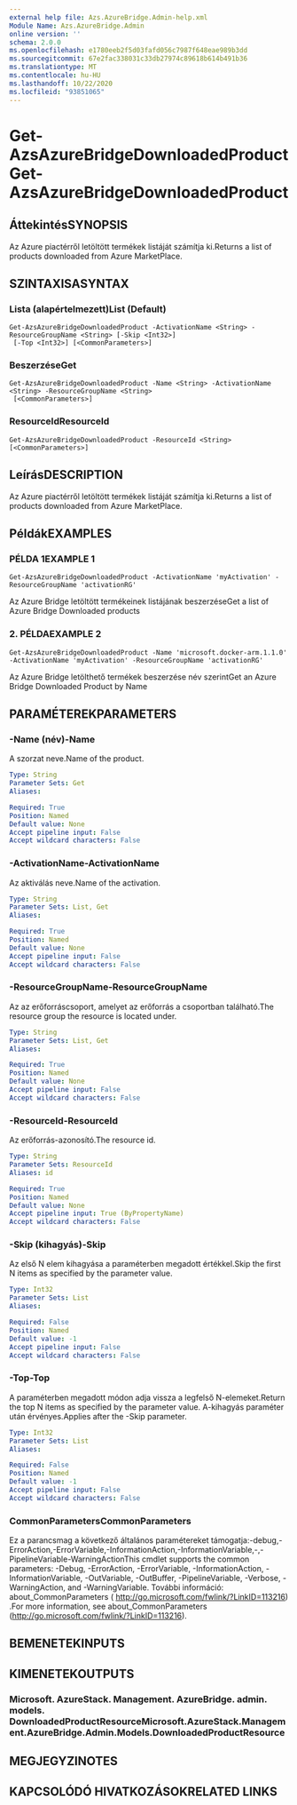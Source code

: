 ```yaml
---
external help file: Azs.AzureBridge.Admin-help.xml
Module Name: Azs.AzureBridge.Admin
online version: ''
schema: 2.0.0
ms.openlocfilehash: e1780eeb2f5d03fafd056c7987f648eae989b3dd
ms.sourcegitcommit: 67e2fac338031c33db27974c89618b614b491b36
ms.translationtype: MT
ms.contentlocale: hu-HU
ms.lasthandoff: 10/22/2020
ms.locfileid: "93851065"
---
```

# <span data-ttu-id="823a5-101">Get-AzsAzureBridgeDownloadedProduct</span><span class="sxs-lookup"><span data-stu-id="823a5-101">Get-AzsAzureBridgeDownloadedProduct</span></span>

## <span data-ttu-id="823a5-102">Áttekintés</span><span class="sxs-lookup"><span data-stu-id="823a5-102">SYNOPSIS</span></span>
<span data-ttu-id="823a5-103">Az Azure piactérről letöltött termékek listáját számítja ki.</span><span class="sxs-lookup"><span data-stu-id="823a5-103">Returns a list of products downloaded from Azure MarketPlace.</span></span>

## <span data-ttu-id="823a5-104">SZINTAXISA</span><span class="sxs-lookup"><span data-stu-id="823a5-104">SYNTAX</span></span>

### <span data-ttu-id="823a5-105">Lista (alapértelmezett)</span><span class="sxs-lookup"><span data-stu-id="823a5-105">List (Default)</span></span>
```
Get-AzsAzureBridgeDownloadedProduct -ActivationName <String> -ResourceGroupName <String> [-Skip <Int32>]
 [-Top <Int32>] [<CommonParameters>]
```

### <span data-ttu-id="823a5-106">Beszerzése</span><span class="sxs-lookup"><span data-stu-id="823a5-106">Get</span></span>
```
Get-AzsAzureBridgeDownloadedProduct -Name <String> -ActivationName <String> -ResourceGroupName <String>
 [<CommonParameters>]
```

### <span data-ttu-id="823a5-107">ResourceId</span><span class="sxs-lookup"><span data-stu-id="823a5-107">ResourceId</span></span>
```
Get-AzsAzureBridgeDownloadedProduct -ResourceId <String> [<CommonParameters>]
```

## <span data-ttu-id="823a5-108">Leírás</span><span class="sxs-lookup"><span data-stu-id="823a5-108">DESCRIPTION</span></span>
<span data-ttu-id="823a5-109">Az Azure piactérről letöltött termékek listáját számítja ki.</span><span class="sxs-lookup"><span data-stu-id="823a5-109">Returns a list of products downloaded from Azure MarketPlace.</span></span>

## <span data-ttu-id="823a5-110">Példák</span><span class="sxs-lookup"><span data-stu-id="823a5-110">EXAMPLES</span></span>

### <span data-ttu-id="823a5-111">PÉLDA 1</span><span class="sxs-lookup"><span data-stu-id="823a5-111">EXAMPLE 1</span></span>
```
Get-AzsAzureBridgeDownloadedProduct -ActivationName 'myActivation' -ResourceGroupName 'activationRG'
```

<span data-ttu-id="823a5-112">Az Azure Bridge letöltött termékeinek listájának beszerzése</span><span class="sxs-lookup"><span data-stu-id="823a5-112">Get a list of Azure Bridge Downloaded products</span></span>

### <span data-ttu-id="823a5-113">2. PÉLDA</span><span class="sxs-lookup"><span data-stu-id="823a5-113">EXAMPLE 2</span></span>
```
Get-AzsAzureBridgeDownloadedProduct -Name 'microsoft.docker-arm.1.1.0' -ActivationName 'myActivation' -ResourceGroupName 'activationRG'
```

<span data-ttu-id="823a5-114">Az Azure Bridge letölthető termékek beszerzése név szerint</span><span class="sxs-lookup"><span data-stu-id="823a5-114">Get an Azure Bridge Downloaded Product by Name</span></span>

## <span data-ttu-id="823a5-115">PARAMÉTEREK</span><span class="sxs-lookup"><span data-stu-id="823a5-115">PARAMETERS</span></span>

### <span data-ttu-id="823a5-116">-Name (név)</span><span class="sxs-lookup"><span data-stu-id="823a5-116">-Name</span></span>
<span data-ttu-id="823a5-117">A szorzat neve.</span><span class="sxs-lookup"><span data-stu-id="823a5-117">Name of the product.</span></span>

```yaml
Type: String
Parameter Sets: Get
Aliases:

Required: True
Position: Named
Default value: None
Accept pipeline input: False
Accept wildcard characters: False
```

### <span data-ttu-id="823a5-118">-ActivationName</span><span class="sxs-lookup"><span data-stu-id="823a5-118">-ActivationName</span></span>
<span data-ttu-id="823a5-119">Az aktiválás neve.</span><span class="sxs-lookup"><span data-stu-id="823a5-119">Name of the activation.</span></span>

```yaml
Type: String
Parameter Sets: List, Get
Aliases:

Required: True
Position: Named
Default value: None
Accept pipeline input: False
Accept wildcard characters: False
```

### <span data-ttu-id="823a5-120">-ResourceGroupName</span><span class="sxs-lookup"><span data-stu-id="823a5-120">-ResourceGroupName</span></span>
<span data-ttu-id="823a5-121">Az az erőforráscsoport, amelyet az erőforrás a csoportban található.</span><span class="sxs-lookup"><span data-stu-id="823a5-121">The resource group the resource is located under.</span></span>

```yaml
Type: String
Parameter Sets: List, Get
Aliases:

Required: True
Position: Named
Default value: None
Accept pipeline input: False
Accept wildcard characters: False
```

### <span data-ttu-id="823a5-122">-ResourceId</span><span class="sxs-lookup"><span data-stu-id="823a5-122">-ResourceId</span></span>
<span data-ttu-id="823a5-123">Az erőforrás-azonosító.</span><span class="sxs-lookup"><span data-stu-id="823a5-123">The resource id.</span></span>

```yaml
Type: String
Parameter Sets: ResourceId
Aliases: id

Required: True
Position: Named
Default value: None
Accept pipeline input: True (ByPropertyName)
Accept wildcard characters: False
```

### <span data-ttu-id="823a5-124">-Skip (kihagyás)</span><span class="sxs-lookup"><span data-stu-id="823a5-124">-Skip</span></span>
<span data-ttu-id="823a5-125">Az első N elem kihagyása a paraméterben megadott értékkel.</span><span class="sxs-lookup"><span data-stu-id="823a5-125">Skip the first N items as specified by the parameter value.</span></span>

```yaml
Type: Int32
Parameter Sets: List
Aliases:

Required: False
Position: Named
Default value: -1
Accept pipeline input: False
Accept wildcard characters: False
```

### <span data-ttu-id="823a5-126">-Top</span><span class="sxs-lookup"><span data-stu-id="823a5-126">-Top</span></span>
<span data-ttu-id="823a5-127">A paraméterben megadott módon adja vissza a legfelső N-elemeket.</span><span class="sxs-lookup"><span data-stu-id="823a5-127">Return the top N items as specified by the parameter value.</span></span>
<span data-ttu-id="823a5-128">A-kihagyás paraméter után érvényes.</span><span class="sxs-lookup"><span data-stu-id="823a5-128">Applies after the -Skip parameter.</span></span>

```yaml
Type: Int32
Parameter Sets: List
Aliases:

Required: False
Position: Named
Default value: -1
Accept pipeline input: False
Accept wildcard characters: False
```

### <span data-ttu-id="823a5-129">CommonParameters</span><span class="sxs-lookup"><span data-stu-id="823a5-129">CommonParameters</span></span>
<span data-ttu-id="823a5-130">Ez a parancsmag a következő általános paramétereket támogatja:-debug,-ErrorAction,-ErrorVariable,-InformationAction,-InformationVariable,-,-PipelineVariable-WarningAction</span><span class="sxs-lookup"><span data-stu-id="823a5-130">This cmdlet supports the common parameters: -Debug, -ErrorAction, -ErrorVariable, -InformationAction, -InformationVariable, -OutVariable, -OutBuffer, -PipelineVariable, -Verbose, -WarningAction, and -WarningVariable.</span></span> <span data-ttu-id="823a5-131">További információ: about_CommonParameters ( http://go.microsoft.com/fwlink/?LinkID=113216) .</span><span class="sxs-lookup"><span data-stu-id="823a5-131">For more information, see about_CommonParameters (http://go.microsoft.com/fwlink/?LinkID=113216).</span></span>

## <span data-ttu-id="823a5-132">BEMENETEK</span><span class="sxs-lookup"><span data-stu-id="823a5-132">INPUTS</span></span>

## <span data-ttu-id="823a5-133">KIMENETEK</span><span class="sxs-lookup"><span data-stu-id="823a5-133">OUTPUTS</span></span>

### <span data-ttu-id="823a5-134">Microsoft. AzureStack. Management. AzureBridge. admin. models. DownloadedProductResource</span><span class="sxs-lookup"><span data-stu-id="823a5-134">Microsoft.AzureStack.Management.AzureBridge.Admin.Models.DownloadedProductResource</span></span>

## <span data-ttu-id="823a5-135">MEGJEGYZI</span><span class="sxs-lookup"><span data-stu-id="823a5-135">NOTES</span></span>

## <span data-ttu-id="823a5-136">KAPCSOLÓDÓ HIVATKOZÁSOK</span><span class="sxs-lookup"><span data-stu-id="823a5-136">RELATED LINKS</span></span>
